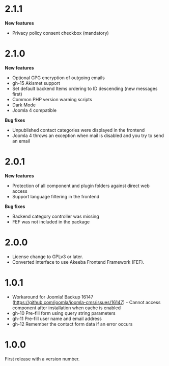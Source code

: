 # 2.1.1

**New features**

* Privacy policy consent checkbox (mandatory)

# 2.1.0

**New features**

* Optional GPG encryption of outgoing emails
* gh-15 Akismet support  
* Set default backend Items ordering to ID descending (new messages first)
* Common PHP version warning scripts
* Dark Mode
* Joomla 4 compatible

**Bug fixes**

* Unpublished contact categories were displayed in the frontend
* Joomla 4 throws an exception when mail is disabled and you try to send an email

# 2.0.1

**New features**

* Protection of all component and plugin folders against direct web access
* Support language filtering in the frontend

**Bug fixes**

* Backend category controller was missing
* FEF was not included in the package

# 2.0.0

* License change to GPLv3 or later.
* Converted interface to use Akeeba Frontend Framework (FEF).

# 1.0.1

* Workaround for Joomla! Backup 16147 (https://github.com/joomla/joomla-cms/issues/16147) - Cannot access component after installation when cache is enabled
* gh-10 Pre-fill form using query string parameters
* gh-11 Pre-fill user name and email address
* gh-12 Remember the contact form data if an error occurs

# 1.0.0

First release with a version number.
